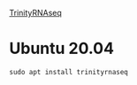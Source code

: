 [TrinityRNAseq](https://github.com/trinityrnaseq/trinityrnaseq/wiki)

# Ubuntu 20.04
```
sudo apt install trinityrnaseq
```
